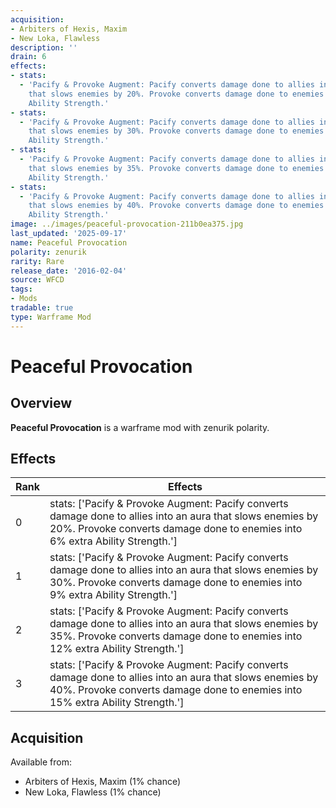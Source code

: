 ```yaml
---
acquisition:
- Arbiters of Hexis, Maxim
- New Loka, Flawless
description: ''
drain: 6
effects:
- stats:
  - 'Pacify & Provoke Augment: Pacify converts damage done to allies into an aura
    that slows enemies by 20%. Provoke converts damage done to enemies into 6% extra
    Ability Strength.'
- stats:
  - 'Pacify & Provoke Augment: Pacify converts damage done to allies into an aura
    that slows enemies by 30%. Provoke converts damage done to enemies into 9% extra
    Ability Strength.'
- stats:
  - 'Pacify & Provoke Augment: Pacify converts damage done to allies into an aura
    that slows enemies by 35%. Provoke converts damage done to enemies into 12% extra
    Ability Strength.'
- stats:
  - 'Pacify & Provoke Augment: Pacify converts damage done to allies into an aura
    that slows enemies by 40%. Provoke converts damage done to enemies into 15% extra
    Ability Strength.'
image: ../images/peaceful-provocation-211b0ea375.jpg
last_updated: '2025-09-17'
name: Peaceful Provocation
polarity: zenurik
rarity: Rare
release_date: '2016-02-04'
source: WFCD
tags:
- Mods
tradable: true
type: Warframe Mod
---
```


# Peaceful Provocation

## Overview

**Peaceful Provocation** is a warframe mod with zenurik polarity.

## Effects

| Rank | Effects |
|------|----------|
| 0 | stats: ['Pacify & Provoke Augment: Pacify converts damage done to allies into an aura that slows enemies by 20%. Provoke converts damage done to enemies into 6% extra Ability Strength.'] |
| 1 | stats: ['Pacify & Provoke Augment: Pacify converts damage done to allies into an aura that slows enemies by 30%. Provoke converts damage done to enemies into 9% extra Ability Strength.'] |
| 2 | stats: ['Pacify & Provoke Augment: Pacify converts damage done to allies into an aura that slows enemies by 35%. Provoke converts damage done to enemies into 12% extra Ability Strength.'] |
| 3 | stats: ['Pacify & Provoke Augment: Pacify converts damage done to allies into an aura that slows enemies by 40%. Provoke converts damage done to enemies into 15% extra Ability Strength.'] |

## Acquisition

Available from:
- Arbiters of Hexis, Maxim (1% chance)
- New Loka, Flawless (1% chance)

